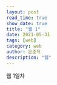 ```yaml
---
layout: post
read_time: true
show_date: true
title: "웹 1"
date: 2021-05-31
tags: [web]
category: web
author: 문준혁
description: "웹"
---
```

웹 1일차
